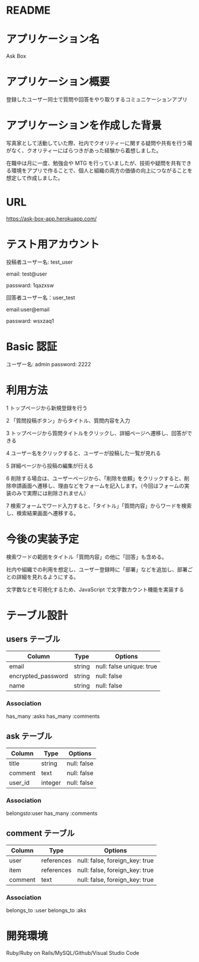 # README

# アプリケーション名

Ask Box

# アプリケーション概要

登録したユーザー同士で質問や回答をやり取りするコミュニケーションアプリ

# アプリケーションを作成した背景

写真家として活動していた際、社内でクオリティーに関する疑問や共有を行う場がなく、クオリティーにばらつきがあった経験から着想しました。

在職中は月に一度、勉強会や MTG を行っていましたが、技術や疑問を共有できる環境をアプリで作ることで、個人と組織の両方の価値の向上につながることを想定して作成しました。

# URL

https://ask-box-app.herokuapp.com/

# テスト用アカウント

投稿者ユーザー名: test_user

email: test@user

passward: 1qazxsw

回答者ユーザー名：user_test

email:user@email

passward: wsxzaq1

# Basic 認証

ユーザー名: admin
password: 2222

# 利用方法

1 トップページから新規登録を行う

2 「質問投稿ボタン」からタイトル、質問内容を入力

3 トップページから質問タイトルをクリックし、詳細ページへ遷移し、回答ができる

4 ユーザー名をクリックすると、ユーザーが投稿した一覧が見れる

5 詳細ページから投稿の編集が行える

6 削除する場合は、ユーザーページから、「削除を依頼」をクリックすると、削除申請画面へ遷移し、理由などをフォームを記入します。（今回はフォームの実装のみで実際には削除されません）

7 検索フォームでワード入力すると、「タイトル」「質問内容」からワードを検索し、検索結果画面へ遷移する。

# 今後の実装予定

検索ワードの範囲をタイトル「質問内容」の他に「回答」も含める。

社内や組織での利用を想定し、ユーザー登録時に「部署」などを追加し、部署ごとの詳細を見れるようにする。

文字数などを可視化するため、JavaScript で文字数カウント機能を実装する

# テーブル設計

## users テーブル

| Column             | Type   | Options                  |
| ------------------ | ------ | ------------------------ |
| email              | string | null: false unique: true |
| encrypted_password | string | null: false              |
| name               | string | null: false              |

### Association

has_many :asks
has_many :comments

## ask テーブル

| Column  | Type    | Options     |
| ------- | ------- | ----------- |
| title   | string  | null: false |
| comment | text    | null: false |
| user_id | integer | null: false |

### Association

belongs*to*:user
has_many :comments

## comment テーブル

| Column  | Type       | Options                        |
| ------- | ---------- | ------------------------------ |
| user    | references | null: false, foreign_key: true |
| item    | references | null: false, foreign_key: true |
| comment | text       | null: false, foreign_key: true |

### Association

belongs_to :user
belongs_to :aks

# 開発環境

Ruby/Ruby on Rails/MySQL/Github/Visual Studio Code
